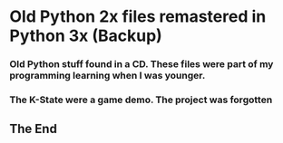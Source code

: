 # Old Python 2x files remastered in Python 3x (Backup)

### Old Python stuff found in a CD. These files were part of my programming learning when I was younger.
### The K-State were a game demo. The project was forgotten

## The End
